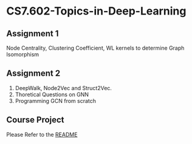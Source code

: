 # CS7.602-Topics-in-Deep-Learning

## Assignment 1

Node Centrality, Clustering Coefficient, WL kernels to determine Graph Isomorphism


## Assignment 2

1. DeepWalk, Node2Vec and Struct2Vec.
2. Thoretical Questions on GNN
3. Programming GCN from scratch 

## Course Project 

Please Refer to the [README](https://github.com/sudarshan-s-harithas/CS7.602-Topics-in-Deep-Learning/tree/main/GCN-for-Collision-Prediction-main)
